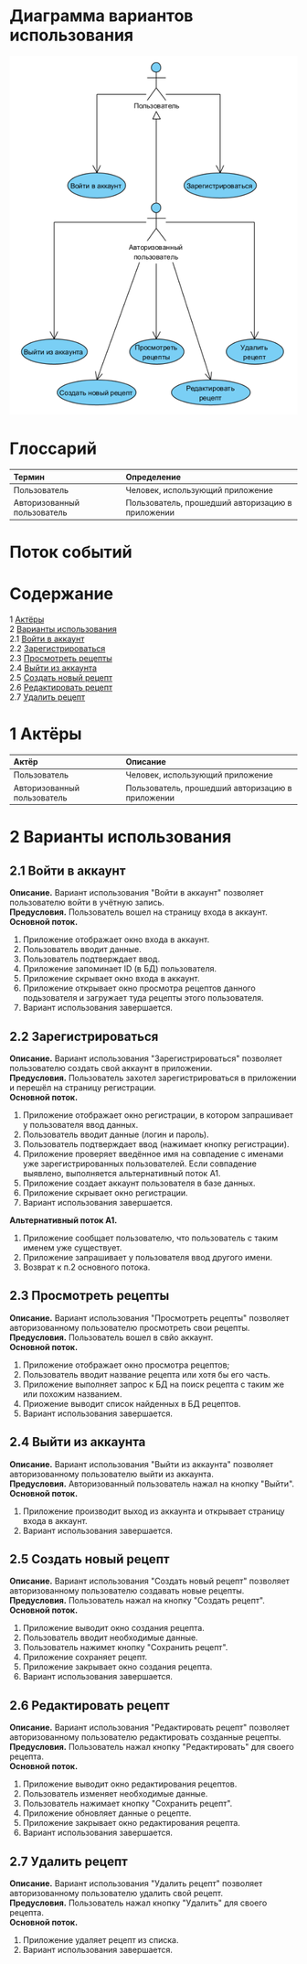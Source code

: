 # Диаграмма вариантов использования

![Диаграмма вариантов использования](images/diagram_use_case.png) 
  
# Глоссарий

| Термин | Определение |
|:--|:--|
| Пользователь | Человек, использующий приложение |
| Авторизованный пользователь | Пользователь, прошедший авторизацию в приложении |
  
# Поток событий 

# Содержание
1 [Актёры](#1)  
2 [Варианты использования](#2)  
2.1 [Войти в аккаунт](#21)  
2.2 [Зарегистрироваться](#22)    
2.3 [Просмотреть рецепты](#23)  
2.4 [Выйти из аккаунта](#24)  
2.5 [Создать новый рецепт](#25)  
2.6 [Редактировать рецепт](#26)  
2.7 [Удалить рецепт](#27)     

<a name="1"/>

# 1 Актёры

| Актёр | Описание |
|:--|:--|
| Пользователь | Человек, использующий приложение |
| Авторизованный пользователь | Пользователь, прошедший авторизацию в приложении |

<a name="2"/>

# 2 Варианты использования

<a name="21"/>

## 2.1 Войти в аккаунт

**Описание.** Вариант использования "Войти в аккаунт" позволяет пользователю войти в учётную запись.  
**Предусловия.** Пользователь вошел на страницу входа в аккаунт.  
**Основной поток.**
1. Приложение отображает окно входа в аккаунт.
2. Пользователь вводит данные.
3. Пользователь подтверждает ввод.
4. Приложение запоминает ID (в БД) пользователя.
5. Приложение скрывает окно входа в аккаунт.
6. Приложение открывает окно просмотра рецептов данного подьзователя и загружает туда рецепты этого пользователя.
7. Вариант использования завершается.

<a name="22"/>

## 2.2 Зарегистрироваться

**Описание.** Вариант использования "Зарегистрироваться" позволяет пользователю создать свой аккаунт в приложении.  
**Предусловия.** Пользователь захотел зарегистрироваться в приложении и перешёл на страницу регистрации.  
**Основной поток.**
1. Приложение отображает окно регистрации, в котором запрашивает у пользователя ввод данных.
2. Пользователь вводит данные (логин и пароль).
3. Пользователь подтверждает ввод (нажимает кнопку регистрации).
4. Приложение проверяет введённое имя на совпадение с именами уже зарегистрированных пользователей. Если совпадение выявлено, выполняется альтернативный поток А1.
5. Приложение создает аккаунт пользователя в базе данных.
6. Приложение скрывает окно регистрации.
7. Вариант использования завершается.

**Альтернативный поток А1.**
1. Приложение сообщает пользователю, что пользователь с таким именем уже существует.
2. Приложение запрашивает у пользователя ввод другого имени.
3. Возврат к п.2 основного потока.

<a name="23"/>

## 2.3 Просмотреть рецепты

**Описание.** Вариант использования "Просмотреть рецепты" позволяет авторизованному пользователю просмотреть свои рецепты.   
**Предусловия.** Пользователь вошел в свйо аккаунт.  
**Основной поток.**
1. Приложение отображает окно просмотра рецептов;
2. Пользователь вводит название рецепта или хотя бы его часть.
3. Приложение выполняет запрос к БД на поиск рецепта с таким же или похожим названием.
4. Приожение выводит список найденных в БД рецептов.
5. Вариант использования завершается.

<a name="24"/>

## 2.4 Выйти из аккаунта

**Описание.** Вариант использования "Выйти из аккаунта" позволяет авторизованному пользователю выйти из аккаунта.  
**Предусловия.** Авторизованный пользователь нажал на кнопку "Выйти".  
**Основной поток.**
1. Приложение производит выход из аккаунта и открывает страницу входа в аккаунт.
2. Вариант использования завершается.

<a name="25"/>

## 2.5 Создать новый рецепт

**Описание.** Вариант использования "Создать новый рецепт" позволяет авторизованному пользователю создавать новые рецепты.  
**Предусловия.** Пользователь нажал на кнопку "Создать рецепт".  
**Основной поток.**
1. Приложение выводит окно создания рецепта.
2. Пользователь вводит необходимые данные.
3. Пользователь нажимет кнопку "Сохранить рецепт".
4. Приложение сохраняет рецепт.
5. Приложение закрывает окно создания рецепта.
6. Вариант использования завершается.

<a name="26"/>

## 2.6 Редактировать рецепт

**Описание.** Вариант использования "Редактировать рецепт" позволяет авторизованному пользователю редактировать созданные рецепты.  
**Предусловия.** Пользователь нажал кнопку "Редактировать" для своего рецепта.  
**Основной поток.**
1. Приложение выводит окно редактирования рецептов.
2. Пользователь изменяет необходимые данные.
3. Пользователь нажимает кнопку "Сохранить рецепт".
4. Приложение обновляет данные о рецепте.
5. Приложение закрывает окно редактирования рецепта.
6. Вариант использования завершается.

<a name="27"/>

## 2.7 Удалить рецепт

**Описание.** Вариант использования "Удалить рецепт" позволяет авторизованному пользователю удалить свой рецепт.  
**Предусловия.** Пользователь нажал кнопку "Удалить" для своего рецепта.  
**Основной поток.**
1. Приложение удаляет рецепт из списка.
2. Вариант использования завершается.
